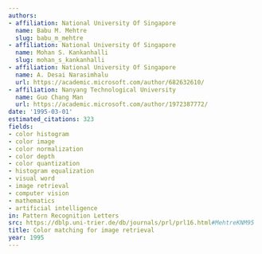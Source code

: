 ```yaml
---
authors:
- affiliation: National University Of Singapore
  name: Babu M. Mehtre
  slug: babu_m_mehtre
- affiliation: National University Of Singapore
  name: Mohan S. Kankanhalli
  slug: mohan_s_kankanhalli
- affiliation: National University Of Singapore
  name: A. Desai Narasimhalu
  url: https://academic.microsoft.com/author/682632610/
- affiliation: Nanyang Technological University
  name: Guo Chang Man
  url: https://academic.microsoft.com/author/1972387772/
date: '1995-03-01'
estimated_citations: 323
fields:
- color histogram
- color image
- color normalization
- color depth
- color quantization
- histogram equalization
- visual word
- image retrieval
- computer vision
- mathematics
- artificial intelligence
in: Pattern Recognition Letters
src: https://dblp.uni-trier.de/db/journals/prl/prl16.html#MehtreKNM95
title: Color matching for image retrieval
year: 1995
---
```


